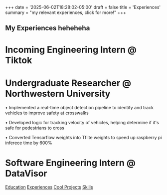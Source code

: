 +++
date = '2025-06-02T18:28:02-05:00'
draft = false
title = 'Experiences'
summary = "my relevant experiences, click for more!"
+++

## My Experiences heheheha

# Incoming Engineering Intern @ Tiktok
# Undergraduate Researcher @ Northwestern University
• Implemented a real-time object detection pipeline to identify and track vehicles to improve safety at crosswalks

• Developed logic for tracking velocity of vehicles, helping determine if it's safe for pedestrians to cross

• Converted Tensorflow weights into Tflite weights to speed up raspberry pi inferece time by 600%

# Software Engineering Intern @ DataVisor 




[Education](/post/education) [Experiences](/post/experiences/) [Cool Projects](/post/title_of_the_post) [Skills](/post/skills)
